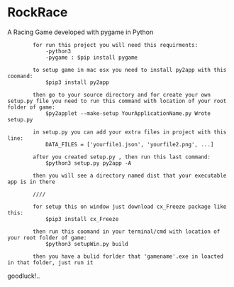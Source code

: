 # RockRace
A Racing Game developed with pygame in Python

            for run this project you will need this requirments:
                -python3
                -pygame : $pip install pygame

            to setup game in mac osx you need to install py2app with this coomand:
                $pip3 install py2app
  
            then go to your source directory and for create your own setup.py file you need to run this command with location of your root folder of game:
                $py2applet --make-setup YourApplicationName.py Wrote setup.py
    
            in setup.py you can add your extra files in project with this line:
                DATA_FILES = ['yourfile1.json', 'yourfile2.png', ...]
    
            after you created setup.py , then run this last command:
                $python3 setup.py py2app -A
      
            then you will see a directory named dist that your executable app is in there

            ////    
            
            for setup this on window just download cx_Freeze package like this:
                $pip3 install cx_Freeze

            then run this coomand in your terminal/cmd with location of your root folder of game:
                $python3 setupWin.py build

            then you have a bulid forlder that 'gamename'.exe in loacted in that folder, just run it

goodluck!..
